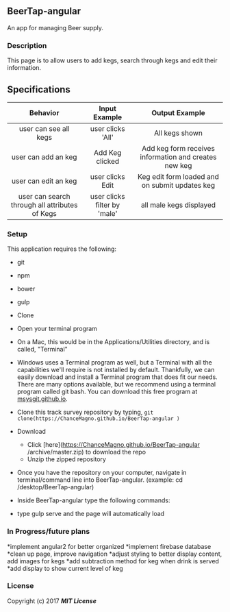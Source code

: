 ## BeerTap-angular

An app for managing Beer supply.

### Description

This page is to allow users to add kegs, search through kegs and edit their information.

## Specifications

| Behavior                   | Input Example     | Output Example    |
|:---:|:---:|:---:|
|user can see all kegs|user clicks 'All'|All kegs shown|
|user can add an keg|Add Keg clicked|Add keg form receives information and creates new keg|
|user can edit an keg|user clicks Edit|Keg edit form loaded and on submit updates keg|
|user can search through all attributes of Kegs|user clicks filter by 'male'|all male kegs displayed|

### Setup

This application requires the following:
* git
* npm
* bower
* gulp



* Clone
* Open your terminal program
* On a Mac, this would be in the Applications/Utilities directory, and is called, "Terminal"
* Windows uses a Terminal program as well, but a Terminal with all the capabilities we'll require is not installed by default. Thankfully, we can easily download and install a Terminal program that does fit our needs.
There are many options available, but we recommend using a terminal program called git bash. You can download this free program at [msysgit.github.io](https://ChanceMagno.github.io/BeerTap-angular
).
* Clone this track survey repository by typing, `git clone(https://ChanceMagno.github.io/BeerTap-angular
)`
* Download
  * Click [here](https://ChanceMagno.github.io/BeerTap-angular
/archive/master.zip) to download the repo
  * Unzip the zipped repository
* Once you have the repository on your computer, navigate in terminal/command line into BeerTap-angular. (example: cd /desktop/BeerTap-angular)
* Inside BeerTap-angular type the following commands:
* type gulp serve and the page will automatically load

### In Progress/future plans
*implement angular2 for better organized
*implement firebase database
*clean up page, improve navigation
*adjust styling to better display content, add images for kegs
*add subtraction method for keg when drink is served
*add display to show current level of keg




### License


Copyright (c) 2017 **_MIT License_**
